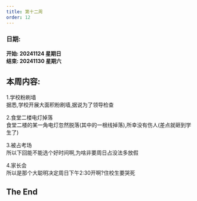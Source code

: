 ```yaml
---
title: 第十二周
order: 12
---
```


### 日期:  
**开始: 20241124 星期日**  
**结束: 20241130 星期六**  

## 本周内容:  

1.学校粉刷墙  
据悉,学校开展大面积粉刷墙,据说为了领导检查  

2.食堂二楼电灯掉落  
食堂二楼的某一角电灯忽然脱落(其中的一根线掉落),所幸没有伤人(差点就砸到学生了)  

3.被占考场  
所以下回能不能选个好时间啊,为啥非要周日占没法多放假  

4.家长会  
所以是那个大聪明决定周日下午2:30开啊?住校生要哭死  

## The End